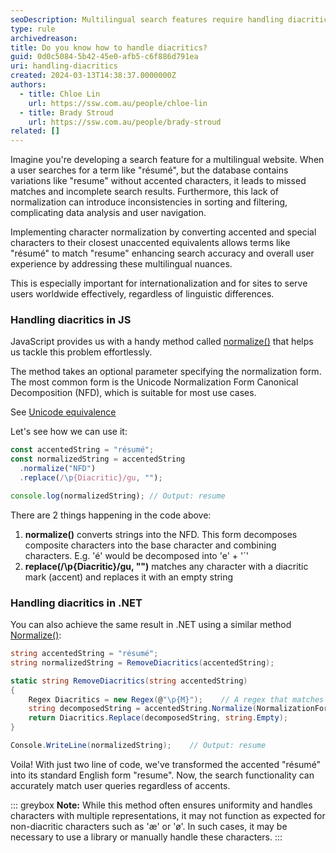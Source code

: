 ```yaml
---
seoDescription: Multilingual search features require handling diacritics to ensure accurate matches and a seamless user experience.
type: rule
archivedreason:
title: Do you know how to handle diacritics?
guid: 0d0c5084-5b42-45e0-afb5-c6f886d791ea
uri: handling-diacritics
created: 2024-03-13T14:38:37.0000000Z
authors:
  - title: Chloe Lin
    url: https://ssw.com.au/people/chloe-lin
  - title: Brady Stroud
    url: https://ssw.com.au/people/brady-stroud
related: []
---
```


Imagine you're developing a search feature for a multilingual website. When a user searches for a term like "résumé", but the database contains variations like "resume" without accented characters, it leads to missed matches and incomplete search results. Furthermore, this lack of normalization can introduce inconsistencies in sorting and filtering, complicating data analysis and user navigation.

Implementing character normalization by converting accented and special characters to their closest unaccented equivalents allows terms like "résumé" to match "resume" enhancing search accuracy and overall user experience by addressing these multilingual nuances.

This is especially important for internationalization and for sites to serve users worldwide effectively, regardless of linguistic differences.

<!--endintro-->

### Handling diacritics in JS

JavaScript provides us with a handy method called [normalize()](https://developer.mozilla.org/en-US/docs/Web/JavaScript/Reference/Global_Objects/String/normalize) that helps us tackle this problem effortlessly.

The method takes an optional parameter specifying the normalization form. The most common form is the Unicode Normalization Form Canonical Decomposition (NFD), which is suitable for most use cases.

See [Unicode equivalence](https://en.wikipedia.org/wiki/Unicode_equivalence)

Let's see how we can use it:

```js
const accentedString = "résumé";
const normalizedString = accentedString
  .normalize("NFD")
  .replace(/\p{Diacritic}/gu, "");

console.log(normalizedString); // Output: resume
```

There are 2 things happening in the code above:

1. **normalize()** converts strings into the NFD. This form decomposes composite characters into the base character and combining characters. E.g. 'é' would be decomposed into 'e' + '´'
2. **replace(/\p\{Diacritic}/gu, "")** matches any character with a diacritic mark (accent) and replaces it with an empty string

### Handling diacritics in .NET

You can also achieve the same result in .NET using a similar method [Normalize()](<https://learn.microsoft.com/en-us/dotnet/api/system.string.normalize?view=net-8.0#system-string-normalize(system-text-normalizationform&WT.mc_id=DP-MVP-33518)>):

```csharp
string accentedString = "résumé";
string normalizedString = RemoveDiacritics(accentedString);

static string RemoveDiacritics(string accentedString)
{
    Regex Diacritics = new Regex(@"\p{M}");    // A regex that matches any diacritic.
    string decomposedString = accentedString.Normalize(NormalizationForm.FormD);   // Equivalent to NFD
    return Diacritics.Replace(decomposedString, string.Empty);
}

Console.WriteLine(normalizedString);    // Output: resume
```

Voila! With just two line of code, we've transformed the accented "résumé" into its standard English form "resume". Now, the search functionality can accurately match user queries regardless of accents.

::: greybox
**Note:**
While this method often ensures uniformity and handles characters with multiple representations, it may not function as expected for non-diacritic characters such as 'æ' or 'ø'. In such cases, it may be necessary to use a library or manually handle these characters.
:::
